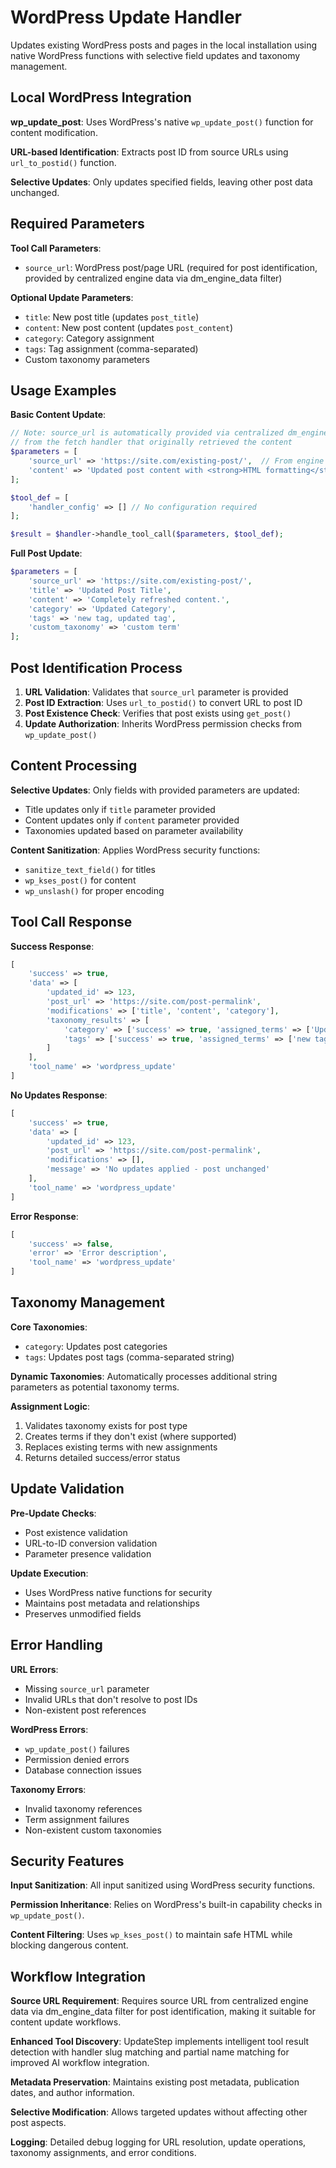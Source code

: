 # WordPress Update Handler

Updates existing WordPress posts and pages in the local installation using native WordPress functions with selective field updates and taxonomy management.

## Local WordPress Integration

**wp_update_post**: Uses WordPress's native `wp_update_post()` function for content modification.

**URL-based Identification**: Extracts post ID from source URLs using `url_to_postid()` function.

**Selective Updates**: Only updates specified fields, leaving other post data unchanged.

## Required Parameters

**Tool Call Parameters**:
- `source_url`: WordPress post/page URL (required for post identification, provided by centralized engine data via dm_engine_data filter)

**Optional Update Parameters**:
- `title`: New post title (updates `post_title`)
- `content`: New post content (updates `post_content`)  
- `category`: Category assignment
- `tags`: Tag assignment (comma-separated)
- Custom taxonomy parameters

## Usage Examples

**Basic Content Update**:
```php
// Note: source_url is automatically provided via centralized dm_engine_data filter
// from the fetch handler that originally retrieved the content
$parameters = [
    'source_url' => 'https://site.com/existing-post/',  // From engine data
    'content' => 'Updated post content with <strong>HTML formatting</strong>.'
];

$tool_def = [
    'handler_config' => [] // No configuration required
];

$result = $handler->handle_tool_call($parameters, $tool_def);
```

**Full Post Update**:
```php
$parameters = [
    'source_url' => 'https://site.com/existing-post/',
    'title' => 'Updated Post Title',
    'content' => 'Completely refreshed content.',
    'category' => 'Updated Category',
    'tags' => 'new tag, updated tag',
    'custom_taxonomy' => 'custom term'
];
```

## Post Identification Process

1. **URL Validation**: Validates that `source_url` parameter is provided
2. **Post ID Extraction**: Uses `url_to_postid()` to convert URL to post ID
3. **Post Existence Check**: Verifies that post exists using `get_post()`
4. **Update Authorization**: Inherits WordPress permission checks from `wp_update_post()`

## Content Processing

**Selective Updates**: Only fields with provided parameters are updated:
- Title updates only if `title` parameter provided
- Content updates only if `content` parameter provided
- Taxonomies updated based on parameter availability

**Content Sanitization**: Applies WordPress security functions:
- `sanitize_text_field()` for titles
- `wp_kses_post()` for content
- `wp_unslash()` for proper encoding

## Tool Call Response

**Success Response**:
```php
[
    'success' => true,
    'data' => [
        'updated_id' => 123,
        'post_url' => 'https://site.com/post-permalink',
        'modifications' => ['title', 'content', 'category'],
        'taxonomy_results' => [
            'category' => ['success' => true, 'assigned_terms' => ['Updated Category']],
            'tags' => ['success' => true, 'assigned_terms' => ['new tag', 'updated tag']]
        ]
    ],
    'tool_name' => 'wordpress_update'
]
```

**No Updates Response**:
```php
[
    'success' => true,
    'data' => [
        'updated_id' => 123,
        'post_url' => 'https://site.com/post-permalink',
        'modifications' => [],
        'message' => 'No updates applied - post unchanged'
    ],
    'tool_name' => 'wordpress_update'
]
```

**Error Response**:
```php
[
    'success' => false,
    'error' => 'Error description',
    'tool_name' => 'wordpress_update'
]
```

## Taxonomy Management

**Core Taxonomies**:
- `category`: Updates post categories
- `tags`: Updates post tags (comma-separated string)

**Dynamic Taxonomies**: Automatically processes additional string parameters as potential taxonomy terms.

**Assignment Logic**:
1. Validates taxonomy exists for post type
2. Creates terms if they don't exist (where supported)
3. Replaces existing terms with new assignments
4. Returns detailed success/error status

## Update Validation

**Pre-Update Checks**:
- Post existence validation
- URL-to-ID conversion validation
- Parameter presence validation

**Update Execution**:
- Uses WordPress native functions for security
- Maintains post metadata and relationships
- Preserves unmodified fields

## Error Handling

**URL Errors**:
- Missing `source_url` parameter
- Invalid URLs that don't resolve to post IDs
- Non-existent post references

**WordPress Errors**:
- `wp_update_post()` failures
- Permission denied errors
- Database connection issues

**Taxonomy Errors**:
- Invalid taxonomy references
- Term assignment failures
- Non-existent custom taxonomies

## Security Features

**Input Sanitization**: All input sanitized using WordPress security functions.

**Permission Inheritance**: Relies on WordPress's built-in capability checks in `wp_update_post()`.

**Content Filtering**: Uses `wp_kses_post()` to maintain safe HTML while blocking dangerous content.

## Workflow Integration

**Source URL Requirement**: Requires source URL from centralized engine data via dm_engine_data filter for post identification, making it suitable for content update workflows.

**Enhanced Tool Discovery**: UpdateStep implements intelligent tool result detection with handler slug matching and partial name matching for improved AI workflow integration.

**Metadata Preservation**: Maintains existing post metadata, publication dates, and author information.

**Selective Modification**: Allows targeted updates without affecting other post aspects.

**Logging**: Detailed debug logging for URL resolution, update operations, taxonomy assignments, and error conditions.